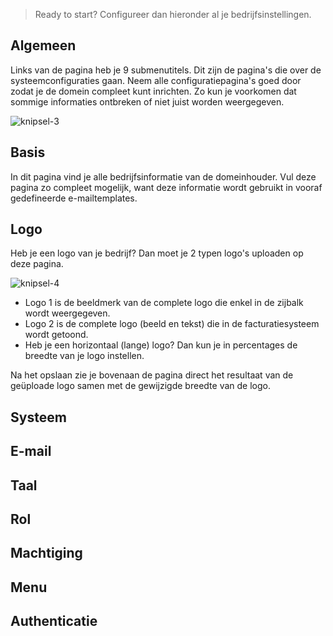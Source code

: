 > Ready to start? Configureer dan hieronder al je bedrijfsinstellingen. 
>
## Algemeen
Links van de pagina heb je 9 submenutitels. Dit zijn de pagina's die over de systeemconfiguraties gaan. Neem alle configuratiepagina's goed door zodat je de domein compleet kunt inrichten. Zo kun je voorkomen dat sommige informaties ontbreken of niet juist worden weergegeven.

![knipsel-3](https://user-images.githubusercontent.com/95087870/147405579-a6a8c2ba-0d31-4519-bb49-a6bda14f3983.png)


## Basis

In dit pagina vind je alle bedrijfsinformatie van de domeinhouder. Vul deze pagina zo compleet mogelijk, want deze informatie wordt gebruikt in vooraf gedefineerde e-mailtemplates. 

## Logo

Heb je een logo van je bedrijf? Dan moet je 2 typen logo's uploaden op deze pagina.

![knipsel-4](https://user-images.githubusercontent.com/95087870/147405993-f3185346-8185-4426-85a3-3247f862356b.png)
- Logo 1 is de beeldmerk van de complete logo die enkel in de zijbalk wordt weergegeven. 
- Logo 2 is de complete logo (beeld en tekst) die in de facturatiesysteem wordt getoond. 
- Heb je een horizontaal (lange) logo? Dan kun je in percentages de breedte van je logo instellen. 

Na het opslaan zie je bovenaan de pagina direct het resultaat van de geüploade logo samen met de gewijzigde breedte van de logo. 

## Systeem

## E-mail

## Taal

## Rol

## Machtiging

## Menu

## Authenticatie
